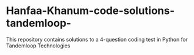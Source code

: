 # Hanfaa-Khanum-code-solutions-tandemloop-
This repository contains solutions to a 4-question coding test in Python for Tandemloop Technologies
